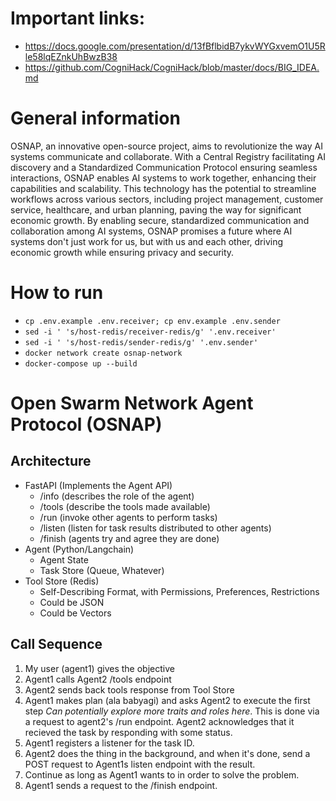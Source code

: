 # Important links:
* https://docs.google.com/presentation/d/13fBflbidB7ykvWYGxvemO1U5Rle58lqEZnkUhBwzB38
* https://github.com/CogniHack/CogniHack/blob/master/docs/BIG_IDEA.md

# General information 
OSNAP, an innovative open-source project, aims to revolutionize the way AI systems communicate and collaborate. With a Central Registry facilitating AI discovery and a Standardized Communication Protocol ensuring seamless interactions, OSNAP enables AI systems to work together, enhancing their capabilities and scalability. This technology has the potential to streamline workflows across various sectors, including project management, customer service, healthcare, and urban planning, paving the way for significant economic growth. By enabling secure, standardized communication and collaboration among AI systems, OSNAP promises a future where AI systems don't just work for us, but with us and each other, driving economic growth while ensuring privacy and security.

# How to run

* `cp .env.example .env.receiver; cp env.example .env.sender`
* `sed -i ' 's/host-redis/receiver-redis/g' '.env.receiver'`
* `sed -i ' 's/host-redis/sender-redis/g' '.env.sender'`
* `docker network create osnap-network`
* `docker-compose up --build`


# Open Swarm Network Agent Protocol (OSNAP)

## Architecture

- FastAPI (Implements the Agent API)
  - /info (describes the role of the agent)
  - /tools (describe the tools made available)
  - /run (invoke other agents to perform tasks)
  - /listen (listen for task results distributed to other agents)
  - /finish (agents try and agree they are done)
- Agent (Python/Langchain)
  - Agent State
  - Task Store (Queue, Whatever)
- Tool Store (Redis)
  - Self-Describing Format, with Permissions, Preferences, Restrictions
  - Could be JSON
  - Could be Vectors
  

## Call Sequence

1. My user (agent1) gives the objective
2. Agent1 calls Agent2 /tools endpoint
3. Agent2 sends back tools response from Tool Store
4. Agent1 makes plan (ala babyagi) and asks Agent2 to execute the first step *Can potentially explore more traits and roles here*. This is done via a request to agent2's /run endpoint. Agent2 acknowledges that it recieved the task by responding with some status.
5. Agent1 registers a listener for the task ID.
6. Agent2 does the thing in the background, and when it's done, send a POST request to Agent1s listen endpoint with the result.
7. Continue as long as Agent1 wants to in order to solve the problem. 
8. Agent1 sends a request to the /finish endpoint.
